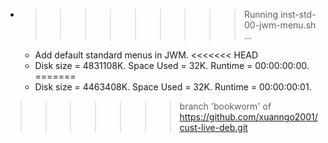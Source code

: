 * >>>>>>>>> Running inst-std-00-jwm-menu.sh ...
  * Add default standard menus in JWM.
<<<<<<< HEAD
  * Disk size = 4831108K. Space Used = 32K. Runtime = 00:00:00:00.
=======
  * Disk size = 4463408K. Space Used = 32K. Runtime = 00:00:00:01.
>>>>>>> branch 'bookworm' of https://github.com/xuanngo2001/cust-live-deb.git
